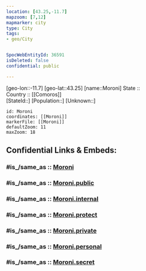 ```yaml
---
location: [43.25,-11.7] 
mapzoom: [7,12] 
mapmarker: city 
type: City
tags:
- geo/City


SpocWebEntityId: 36591
isDeleted: false
confidential: public

---
```

[geo-lon::-11.7] 
[geo-lat::43.25] 
[name::Moroni] 
State ::  
Country :: [[Comoros]]  
[StateId::] 
[Population::] 
[Unknown::] 


```leaflet
id: Moroni
coordinates: [[Moroni]] 
markerFile: [[Moroni]] 
defaultZoom: 11 
maxZoom: 18
```


## Confidential Links & Embeds: 

### #is_/same_as :: [Moroni](/_Standards/Earth/Continent/Africa/Africa~East/Comoros/City/Moroni.md) 

### #is_/same_as :: [Moroni.public](/_public/Earth/Continent/Africa/Africa~East/Comoros/City/Moroni.public.md) 

### #is_/same_as :: [Moroni.internal](/_internal/Earth/Continent/Africa/Africa~East/Comoros/City/Moroni.internal.md) 

### #is_/same_as :: [Moroni.protect](/_protect/Earth/Continent/Africa/Africa~East/Comoros/City/Moroni.protect.md) 

### #is_/same_as :: [Moroni.private](/_private/Earth/Continent/Africa/Africa~East/Comoros/City/Moroni.private.md) 

### #is_/same_as :: [Moroni.personal](/_personal/Earth/Continent/Africa/Africa~East/Comoros/City/Moroni.personal.md) 

### #is_/same_as :: [Moroni.secret](/_secret/Earth/Continent/Africa/Africa~East/Comoros/City/Moroni.secret.md)

